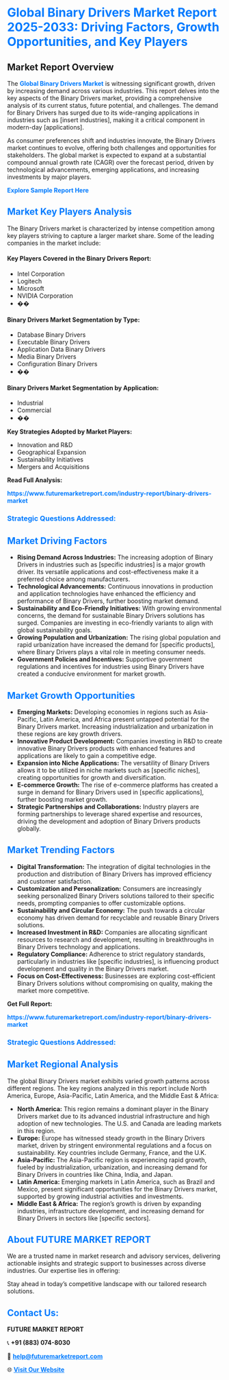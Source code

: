 <h1 style="color: #007BFF;">Global Binary Drivers Market Report 2025-2033: Driving Factors, Growth Opportunities, and Key Players</h1>

<section id="overview">
<h2>Market Report Overview</h2>
<p>The <a href="https://www.futuremarketreport.com/industry-report/binary-drivers-market" style="color: #007BFF; text-decoration: none;"><strong>Global Binary Drivers Market</strong></a> is witnessing significant growth, driven by increasing demand across various industries. This report delves into the key aspects of the Binary Drivers market, providing a comprehensive analysis of its current status, future potential, and challenges. The demand for Binary Drivers has surged due to its wide-ranging applications in industries such as [insert industries], making it a critical component in modern-day [applications].</p>
<p>As consumer preferences shift and industries innovate, the Binary Drivers market continues to evolve, offering both challenges and opportunities for stakeholders. The global market is expected to expand at a substantial compound annual growth rate (CAGR) over the forecast period, driven by technological advancements, emerging applications, and increasing investments by major players.</p>
</section>

<section id="overview">
<p><a href="https://www.futuremarketreport.com/request-sample/reportId=117759" style="color: #007BFF; text-decoration: none;"><strong>Explore Sample Report Here</strong></a></p>
</section>

<section id="key-players">
<h2 style="color: #007BFF;">Market Key Players Analysis</h2>
<p>The Binary Drivers market is characterized by intense competition among key players striving to capture a larger market share. Some of the leading companies in the market include:</p>
<h4>Key Players Covered in the Binary Drivers Report:</h4>
<ul><li>Intel Corporation</li><li>Logitech</li><li>Microsoft</li><li>NVIDIA Corporation</li><li>��</li></ul>
<h4>Binary Drivers Market Segmentation by Type:</h4>
<ul><li>Database Binary Drivers</li><li>Executable Binary Drivers</li><li>Application Data Binary Drivers</li><li>Media Binary Drivers</li><li>Configuration Binary Drivers</li><li>��</li></ul>

<h4>Binary Drivers Market Segmentation by Application:</h4>
<ul><li>Industrial</li><li>Commercial</li><li>��</li></ul>
<p><strong>Key Strategies Adopted by Market Players:</strong></p>
<ul>
<li>Innovation and R&D</li>
<li>Geographical Expansion</li>
<li>Sustainability Initiatives</li>
<li>Mergers and Acquisitions</li>
</ul>
</section>

<section>
<p><strong>Read Full Analysis: </strong></p><a href="https://www.futuremarketreport.com/industry-report/binary-drivers-market" style="color: #007BFF; text-decoration: none;"><strong>https://www.futuremarketreport.com/industry-report/binary-drivers-market</strong></a>
<h3 style="color: #007BFF;">Strategic Questions Addressed:</h3>
</section>

<section id="driving-factors">
<h2 style="color: #007BFF;">Market Driving Factors</h2>
<ul>
<li><strong>Rising Demand Across Industries:</strong> The increasing adoption of Binary Drivers in industries such as [specific industries] is a major growth driver. Its versatile applications and cost-effectiveness make it a preferred choice among manufacturers.</li>
<li><strong>Technological Advancements:</strong> Continuous innovations in production and application technologies have enhanced the efficiency and performance of Binary Drivers, further boosting market demand.</li>
<li><strong>Sustainability and Eco-Friendly Initiatives:</strong> With growing environmental concerns, the demand for sustainable Binary Drivers solutions has surged. Companies are investing in eco-friendly variants to align with global sustainability goals.</li>
<li><strong>Growing Population and Urbanization:</strong> The rising global population and rapid urbanization have increased the demand for [specific products], where Binary Drivers plays a vital role in meeting consumer needs.</li>
<li><strong>Government Policies and Incentives:</strong> Supportive government regulations and incentives for industries using Binary Drivers have created a conducive environment for market growth.</li>
</ul>
</section>

<section id="growth-opportunities">
<h2 style="color: #007BFF;">Market Growth Opportunities</h2>
<ul>
<li><strong>Emerging Markets:</strong> Developing economies in regions such as Asia-Pacific, Latin America, and Africa present untapped potential for the Binary Drivers market. Increasing industrialization and urbanization in these regions are key growth drivers.</li>
<li><strong>Innovative Product Development:</strong> Companies investing in R&D to create innovative Binary Drivers products with enhanced features and applications are likely to gain a competitive edge.</li>
<li><strong>Expansion into Niche Applications:</strong> The versatility of Binary Drivers allows it to be utilized in niche markets such as [specific niches], creating opportunities for growth and diversification.</li>
<li><strong>E-commerce Growth:</strong> The rise of e-commerce platforms has created a surge in demand for Binary Drivers used in [specific applications], further boosting market growth.</li>
<li><strong>Strategic Partnerships and Collaborations:</strong> Industry players are forming partnerships to leverage shared expertise and resources, driving the development and adoption of Binary Drivers products globally.</li>
</ul>
</section>

<section id="trending-factors">
<h2 style="color: #007BFF;">Market Trending Factors</h2>
<ul>
<li><strong>Digital Transformation:</strong> The integration of digital technologies in the production and distribution of Binary Drivers has improved efficiency and customer satisfaction.</li>
<li><strong>Customization and Personalization:</strong> Consumers are increasingly seeking personalized Binary Drivers solutions tailored to their specific needs, prompting companies to offer customizable options.</li>
<li><strong>Sustainability and Circular Economy:</strong> The push towards a circular economy has driven demand for recyclable and reusable Binary Drivers solutions.</li>
<li><strong>Increased Investment in R&D:</strong> Companies are allocating significant resources to research and development, resulting in breakthroughs in Binary Drivers technology and applications.</li>
<li><strong>Regulatory Compliance:</strong> Adherence to strict regulatory standards, particularly in industries like [specific industries], is influencing product development and quality in the Binary Drivers market.</li>
<li><strong>Focus on Cost-Effectiveness:</strong> Businesses are exploring cost-efficient Binary Drivers solutions without compromising on quality, making the market more competitive.</li>
</ul>
</section>

<section>
<p><strong>Get Full Report: </strong></p><a href="https://www.futuremarketreport.com/industry-report/binary-drivers-market" style="color: #007BFF; text-decoration: none;"><strong>https://www.futuremarketreport.com/industry-report/binary-drivers-market</strong></a>
<h3 style="color: #007BFF;">Strategic Questions Addressed:</h3>
</section>


<section id="regional-analysis">
<h2 style="color: #007BFF;">Market Regional Analysis</h2>
<p>The global Binary Drivers market exhibits varied growth patterns across different regions. The key regions analyzed in this report include North America, Europe, Asia-Pacific, Latin America, and the Middle East & Africa:</p>
<ul>
<li><strong>North America:</strong> This region remains a dominant player in the Binary Drivers market due to its advanced industrial infrastructure and high adoption of new technologies. The U.S. and Canada are leading markets in this region.</li>
<li><strong>Europe:</strong> Europe has witnessed steady growth in the Binary Drivers market, driven by stringent environmental regulations and a focus on sustainability. Key countries include Germany, France, and the U.K.</li>
<li><strong>Asia-Pacific:</strong> The Asia-Pacific region is experiencing rapid growth, fueled by industrialization, urbanization, and increasing demand for Binary Drivers in countries like China, India, and Japan.</li>
<li><strong>Latin America:</strong> Emerging markets in Latin America, such as Brazil and Mexico, present significant opportunities for the Binary Drivers market, supported by growing industrial activities and investments.</li>
<li><strong>Middle East & Africa:</strong> The region’s growth is driven by expanding industries, infrastructure development, and increasing demand for Binary Drivers in sectors like [specific sectors].</li>
</ul>
</section>

<footer>
<h2 style="color: #007BFF;">About FUTURE MARKET REPORT</h2>
<p>We are a trusted name in market research and advisory services, delivering actionable insights and strategic support to businesses across diverse industries. Our expertise lies in offering:</p>

<p>Stay ahead in today’s competitive landscape with our tailored research solutions.</p>

<h2 style="color: #007BFF;">Contact Us:</h2>
<p><strong>FUTURE MARKET REPORT</strong></p>
<p>📞 <strong>+91 (883) 074-8030</strong></p>
<p>📧 <strong><a href="mailto:help@futuremarketreport.com" style="color: #007BFF;">help@futuremarketreport.com</a></strong></p>
<p>🌐 <strong><a href="https://www.futuremarketreport.com/" style="color: #007BFF;">Visit Our Website</a></strong></p>
</footer>